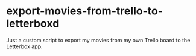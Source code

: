 # export-movies-from-trello-to-letterboxd
Just a custom script to export my movies from my own Trello board to the Letterbox app.
